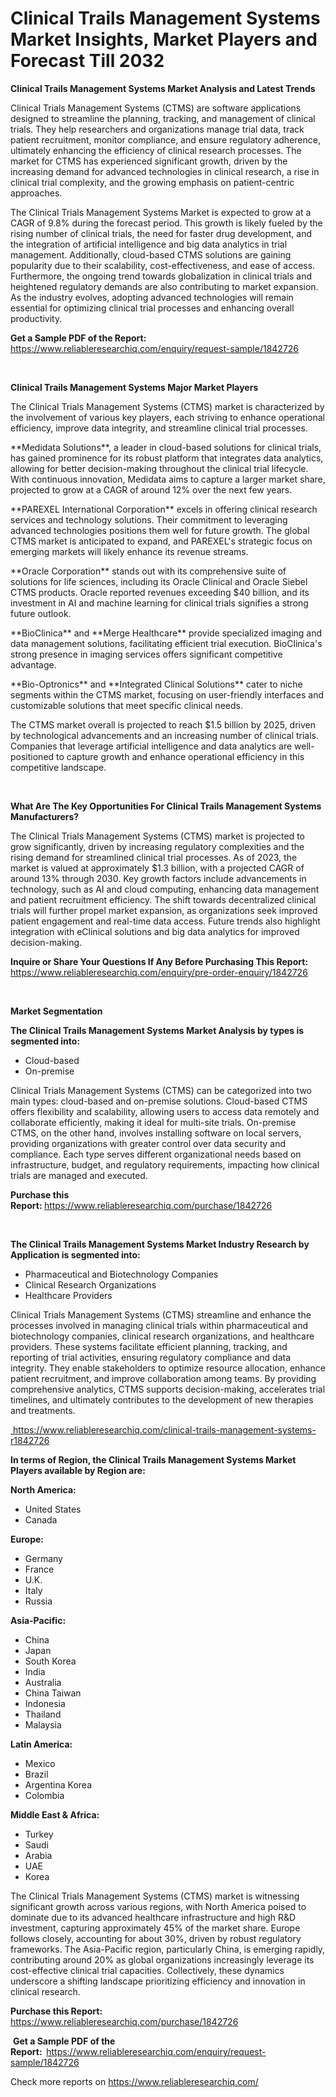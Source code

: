<p><h1>Clinical Trails Management Systems Market Insights, Market Players and Forecast Till 2032</h1></p><p><strong>Clinical Trails Management Systems Market Analysis and Latest Trends</strong></p>
<p><p>Clinical Trials Management Systems (CTMS) are software applications designed to streamline the planning, tracking, and management of clinical trials. They help researchers and organizations manage trial data, track patient recruitment, monitor compliance, and ensure regulatory adherence, ultimately enhancing the efficiency of clinical research processes. The market for CTMS has experienced significant growth, driven by the increasing demand for advanced technologies in clinical research, a rise in clinical trial complexity, and the growing emphasis on patient-centric approaches.</p><p>The Clinical Trials Management Systems Market is expected to grow at a CAGR of 9.8% during the forecast period. This growth is likely fueled by the rising number of clinical trials, the need for faster drug development, and the integration of artificial intelligence and big data analytics in trial management. Additionally, cloud-based CTMS solutions are gaining popularity due to their scalability, cost-effectiveness, and ease of access. Furthermore, the ongoing trend towards globalization in clinical trials and heightened regulatory demands are also contributing to market expansion. As the industry evolves, adopting advanced technologies will remain essential for optimizing clinical trial processes and enhancing overall productivity.</p></p>
<p><strong>Get a Sample PDF of the Report:&nbsp;</strong> <a href="https://www.reliableresearchiq.com/enquiry/request-sample/1842726?utm_campaign=3097&utm_medium=2&utm_source=Github&utm_content=ia&utm_term=26032025&utm_id=clinical-trails-management-systems">https://www.reliableresearchiq.com/enquiry/request-sample/1842726</a></p>
<p>&nbsp;</p>
<p><strong>Clinical Trails Management Systems Major Market Players</strong></p>
<p><p>The Clinical Trials Management Systems (CTMS) market is characterized by the involvement of various key players, each striving to enhance operational efficiency, improve data integrity, and streamline clinical trial processes. </p><p>**Medidata Solutions**, a leader in cloud-based solutions for clinical trials, has gained prominence for its robust platform that integrates data analytics, allowing for better decision-making throughout the clinical trial lifecycle. With continuous innovation, Medidata aims to capture a larger market share, projected to grow at a CAGR of around 12% over the next few years.</p><p>**PAREXEL International Corporation** excels in offering clinical research services and technology solutions. Their commitment to leveraging advanced technologies positions them well for future growth. The global CTMS market is anticipated to expand, and PAREXEL's strategic focus on emerging markets will likely enhance its revenue streams.</p><p>**Oracle Corporation** stands out with its comprehensive suite of solutions for life sciences, including its Oracle Clinical and Oracle Siebel CTMS products. Oracle reported revenues exceeding $40 billion, and its investment in AI and machine learning for clinical trials signifies a strong future outlook.</p><p>**BioClinica** and **Merge Healthcare** provide specialized imaging and data management solutions, facilitating efficient trial execution. BioClinica's strong presence in imaging services offers significant competitive advantage.</p><p>**Bio-Optronics** and **Integrated Clinical Solutions** cater to niche segments within the CTMS market, focusing on user-friendly interfaces and customizable solutions that meet specific clinical needs.</p><p>The CTMS market overall is projected to reach $1.5 billion by 2025, driven by technological advancements and an increasing number of clinical trials. Companies that leverage artificial intelligence and data analytics are well-positioned to capture growth and enhance operational efficiency in this competitive landscape.</p></p>
<p>&nbsp;</p>
<p><strong>What Are The Key Opportunities For Clinical Trails Management Systems Manufacturers?</strong></p>
<p><p>The Clinical Trials Management Systems (CTMS) market is projected to grow significantly, driven by increasing regulatory complexities and the rising demand for streamlined clinical trial processes. As of 2023, the market is valued at approximately $1.3 billion, with a projected CAGR of around 13% through 2030. Key growth factors include advancements in technology, such as AI and cloud computing, enhancing data management and patient recruitment efficiency. The shift towards decentralized clinical trials will further propel market expansion, as organizations seek improved patient engagement and real-time data access. Future trends also highlight integration with eClinical solutions and big data analytics for improved decision-making.</p></p>
<p><strong>Inquire or Share Your Questions If Any Before Purchasing This Report:</strong> <a href="https://www.reliableresearchiq.com/enquiry/pre-order-enquiry/1842726?utm_campaign=3097&utm_medium=2&utm_source=Github&utm_content=ia&utm_term=26032025&utm_id=clinical-trails-management-systems">https://www.reliableresearchiq.com/enquiry/pre-order-enquiry/1842726</a></p>
<p>&nbsp;</p>
<p><strong>Market Segmentation</strong></p>
<p><strong>The Clinical Trails Management Systems Market Analysis by types is segmented into:</strong></p>
<p><ul><li>Cloud-based</li><li>On-premise</li></ul></p>
<p><p>Clinical Trials Management Systems (CTMS) can be categorized into two main types: cloud-based and on-premise solutions. Cloud-based CTMS offers flexibility and scalability, allowing users to access data remotely and collaborate efficiently, making it ideal for multi-site trials. On-premise CTMS, on the other hand, involves installing software on local servers, providing organizations with greater control over data security and compliance. Each type serves different organizational needs based on infrastructure, budget, and regulatory requirements, impacting how clinical trials are managed and executed.</p></p>
<p><strong>Purchase this Report:&nbsp;</strong><a href="https://www.reliableresearchiq.com/purchase/1842726?utm_campaign=3097&utm_medium=2&utm_source=Github&utm_content=ia&utm_term=26032025&utm_id=clinical-trails-management-systems">https://www.reliableresearchiq.com/purchase/1842726</a></p>
<p>&nbsp;</p>
<p><strong>The Clinical Trails Management Systems Market Industry Research by Application is segmented into:</strong></p>
<p><ul><li>Pharmaceutical and Biotechnology Companies</li><li>Clinical Research Organizations</li><li>Healthcare Providers</li></ul></p>
<p><p>Clinical Trials Management Systems (CTMS) streamline and enhance the processes involved in managing clinical trials within pharmaceutical and biotechnology companies, clinical research organizations, and healthcare providers. These systems facilitate efficient planning, tracking, and reporting of trial activities, ensuring regulatory compliance and data integrity. They enable stakeholders to optimize resource allocation, enhance patient recruitment, and improve collaboration among teams. By providing comprehensive analytics, CTMS supports decision-making, accelerates trial timelines, and ultimately contributes to the development of new therapies and treatments.</p></p>
<p><a href="https://www.reliableresearchiq.com/clinical-trails-management-systems-r1842726?utm_campaign=3097&utm_medium=2&utm_source=Github&utm_content=ia&utm_term=26032025&utm_id=clinical-trails-management-systems">&nbsp;https://www.reliableresearchiq.com/clinical-trails-management-systems-r1842726</a></p>
<p><strong>In terms of Region, the Clinical Trails Management Systems Market Players available by Region are:</strong></p>
<p>
    <p> <strong> North America: </strong>
        <ul>
            <li>United States</li>
            <li>Canada</li>
        </ul>
        </p> 
    <p> <strong> Europe: </strong>
        <ul>
            <li>Germany</li>
            <li>France</li>
            <li>U.K.</li>
            <li>Italy</li>
            <li>Russia</li>
        </ul>
        </p> 
    <p> <strong> Asia-Pacific: </strong>
        <ul>
            <li>China</li>
            <li>Japan</li>
            <li>South Korea</li>
            <li>India</li>
            <li>Australia</li>
            <li>China Taiwan</li>
            <li>Indonesia</li>
            <li>Thailand</li>
            <li>Malaysia</li>
        </ul>
        </p> 
    <p> <strong> Latin America: </strong>
        <ul>
            <li>Mexico</li>
            <li>Brazil</li>
            <li>Argentina Korea</li>
            <li>Colombia</li>
        </ul>
        </p> 
    <p> <strong> Middle East & Africa: </strong>
        <ul>
            <li>Turkey</li>
            <li>Saudi</li>
            <li>Arabia</li>
            <li>UAE</li>
            <li>Korea</li>
        </ul>
    </p>
    </p>
<p><p>The Clinical Trials Management Systems (CTMS) market is witnessing significant growth across various regions, with North America poised to dominate due to its advanced healthcare infrastructure and high R&D investment, capturing approximately 45% of the market share. Europe follows closely, accounting for about 30%, driven by robust regulatory frameworks. The Asia-Pacific region, particularly China, is emerging rapidly, contributing around 20% as global organizations increasingly leverage its cost-effective clinical trial capacities. Collectively, these dynamics underscore a shifting landscape prioritizing efficiency and innovation in clinical research.</p></p>
<p><strong>Purchase this Report: </strong><a href="https://www.reliableresearchiq.com/purchase/1842726?utm_campaign=3097&utm_medium=2&utm_source=Github&utm_content=ia&utm_term=26032025&utm_id=clinical-trails-management-systems">https://www.reliableresearchiq.com/purchase/1842726</a></p>
<p>&nbsp;<strong>Get a Sample PDF of the Report:&nbsp;&nbsp;</strong><a href="https://www.reliableresearchiq.com/enquiry/request-sample/1842726?utm_campaign=3097&utm_medium=2&utm_source=Github&utm_content=ia&utm_term=26032025&utm_id=clinical-trails-management-systems">https://www.reliableresearchiq.com/enquiry/request-sample/1842726</a></p>
<p><strong></strong></p>
<p>Check more reports on <a href="https://www.reliableresearchiq.com/?utm_campaign=3097&utm_medium=2&utm_source=Github&utm_content=ia&utm_term=26032025&utm_id=clinical-trails-management-systems">https://www.reliableresearchiq.com/</a></p>
